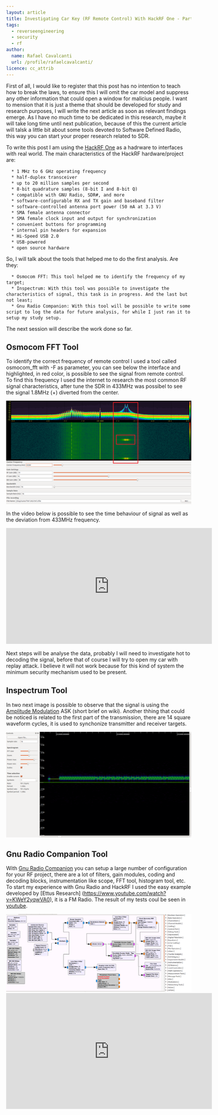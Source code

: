 ```yaml
---
layout: article
title: Investigating Car Key (RF Remote Control) With HackRF One - Part 1
tags:
  - reverseengineering
  - security
  - rf
author:
  name: Rafael Cavalcanti
  url: /profile/rafaelcavalcanti/
licence: cc_attrib
---
```


First of all, I would like to register that this post has no intention to teach how to break the laws, to ensure this I will omit the car model and suppress any other information that could open a window for malicius people. I want to mension that it is just a theme that should be developed for study and research purposes, I will write the next article as soon as relevant findings emerge. As I have no much time to be dedicated in this research, maybe it will take long time until next publication, because of this the current article will talsk a little bit about some tools devoted to Software Defined Radio, this way you can start your proper research related to SDR.

To write this post I am using the [HackRF One](https://greatscottgadgets.com/hackrf/one/) as a hadrware to interfaces with real world. The main characteristics of the HackRF hardware/project are:

```text
  * 1 MHz to 6 GHz operating frequency
  * half-duplex transceiver
  * up to 20 million samples per second
  * 8-bit quadrature samples (8-bit I and 8-bit Q)
  * compatible with GNU Radio, SDR#, and more
  * software-configurable RX and TX gain and baseband filter
  * software-controlled antenna port power (50 mA at 3.3 V)
  * SMA female antenna connector
  * SMA female clock input and output for synchronization
  * convenient buttons for programming
  * internal pin headers for expansion
  * Hi-Speed USB 2.0
  * USB-powered
  * open source hardware
```
So, I will talk about the tools that helped me to do the first analysis. Are they:
```text
  * Osmocom FFT: This tool helped me to identify the frequency of my target;
  * Inspectrum: With this tool was possible to investigate the characteristics of signal, this task is in progress. And the last but not least;
  * Gnu Radio Companion: With this tool will be possible to write some script to log the data for future analysis, for while I just ran it to setup my study setup.
```
The next session will describe the work done so far.

## Osmocom FFT Tool

To identify the correct frequency of remote control I used a tool called osmocom_fft with -F as parameter, you can see below the interface and highlighted, in red color, is possible to see the signal from remote control. To find this frequency I used the internet to research the most common RF signal characteristics, after tune the SDR in 433MHz was possibel to see the signal 1.8MHz (+) diverted from the center.

<img src="/images/posts/00006-A.png" />

In the video below is possible to see the time behaviour of signal as well as the deviation from 433MHz frequency.

<center><iframe width="560" height="315" src="https://www.youtube.com/embed/cPqFquCdkTw" frameborder="0" allow="accelerometer; autoplay; encrypted-media; gyroscope; picture-in-picture" allowfullscreen></iframe></center>

Next steps will be analyse the data, probably I will need to investigate hot to decoding the signal, before that of course I will try to open my car with replay attack. I believe it will not work because for this kind of system the minimum security mechanism used to be present.

## Inspectrum Tool

In two next image is possible to observe that the signal is using the [Amplitude Modulation](https://en.wikipedia.org/wiki/Amplitude_modulation) ASK (short brief on wiki). Another thhing that could be noticed is related to the first part of the transmission, there are 14 square waveform cycles, it is used to synchonize transmitter and receiver targets.

<img src="/images/posts/00006-B.png" />

## Gnu Radio Companion Tool

With [Gnu Radio Companion](https://www.gnuradio.org/) you can setup a large number of configuration for your RF project, there are a lot of filters, gain modules, coding and decoding blocks, instrumentation like scope, FFT tool, histogram tool, etc. To start my experience with Gnu Radio and HackRF I used the easy example developed by [Ettus Research] (https://www.youtube.com/watch?v=KWeY2yqwVA0), it is a FM Radio. The result of my tests coul be seen in [youtube](https://www.youtube.com/embed/8gAM07suhzY).

<img src="/images/posts/00006-D.png" />

<center><iframe width="560" height="315" src="https://www.youtube.com/embed/8gAM07suhzY" frameborder="0" allow="accelerometer; autoplay; encrypted-media; gyroscope; picture-in-picture" allowfullscreen></iframe></center>